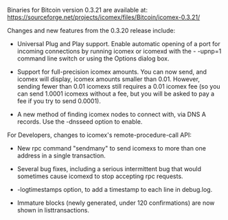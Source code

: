 Binaries for Bitcoin version 0.3.21 are available at:
  https://sourceforge.net/projects/icomex/files/Bitcoin/icomex-0.3.21/

Changes and new features from the 0.3.20 release include:

* Universal Plug and Play support.  Enable automatic opening of a port for incoming connections by running icomex or icomexd with the - -upnp=1 command line switch or using the Options dialog box.

* Support for full-precision icomex amounts.  You can now send, and icomex will display, icomex amounts smaller than 0.01.  However, sending fewer than 0.01 icomexs still requires a 0.01 icomex fee (so you can send 1.0001 icomexs without a fee, but you will be asked to pay a fee if you try to send 0.0001).

* A new method of finding icomex nodes to connect with, via DNS A records. Use the -dnsseed option to enable.

For Developers, changes to icomex's remote-procedure-call API:

* New rpc command "sendmany" to send icomexs to more than one address in a single transaction.

* Several bug fixes, including a serious intermittent bug that would sometimes cause icomexd to stop accepting rpc requests. 

* -logtimestamps option, to add a timestamp to each line in debug.log.

* Immature blocks (newly generated, under 120 confirmations) are now shown in listtransactions.
